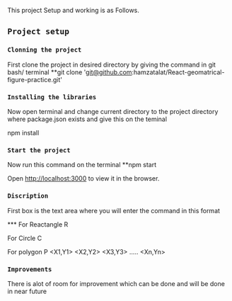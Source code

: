 This project Setup and working is as Follows.

## `Project setup `

### `Clonning the project` 

First clone the project in desired directory by giving the command in git bash/ terminal 
**git clone 'git@github.com:hamzatalat/React-geomatrical-figure-practice.git'

### `Installing the libraries` 
Now open terminal and change current directory to the project directory where package.json exists
and give this on the teminal 

npm install

### `Start the project` 
Now run this command on the terminal 
**npm start

Open [http://localhost:3000](http://localhost:3000) to view it in the browser.


### `Discription`

First box is the text area where you will enter the command in this format 

*** For Reactangle 
R <X Coordinate> <Y Coordinate> <Width> <Height>
  
For Circle
C <CX Coordinate> <CY Coordinate> <Radius>
  
For polygon
P <X1,Y1> <X2,Y2> <X3,Y3> ..... <Xn,Yn>

### `Improvements`
There is alot of room for improvement which can be done and will be done in near future

